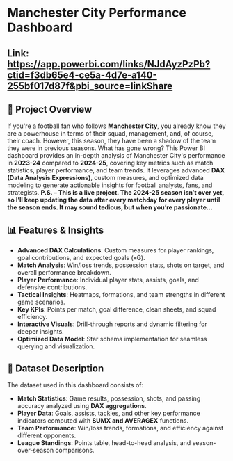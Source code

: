# Manchester City Performance Dashboard

## Link: https://app.powerbi.com/links/NJdAyzPzPb?ctid=f3db65e4-ce5a-4d7e-a140-255bf017d87f&pbi_source=linkShare
## 📌 Project Overview
If you're a football fan who follows **Manchester City**, you already know they are a powerhouse in terms of their squad, management, and, of course, their coach.
However, this season, they have been a shadow of the team they were in previous seasons. What has gone wrong?
This Power BI dashboard provides an in-depth analysis of Manchester City's performance in **2023-24** compared to **2024-25**, covering key metrics such as match statistics, player performance, and team trends.
It leverages advanced **DAX (Data Analysis Expressions)**, custom measures, and optimized data modeling to generate actionable insights for football analysts, fans, and strategists.
**P.S. – This is a live project. The 2024-25 season isn’t over yet, so I’ll keep updating the data after every matchday for every player until the season ends. It may sound tedious, but when you’re passionate…**

## 📊 Features & Insights
- **Advanced DAX Calculations**: Custom measures for player rankings, goal contributions, and expected goals (xG).
- **Match Analysis**: Win/loss trends, possession stats, shots on target, and overall performance breakdown.
- **Player Performance**: Individual player stats, assists, goals, and defensive contributions.
- **Tactical Insights**: Heatmaps, formations, and team strengths in different game scenarios.
- **Key KPIs**: Points per match, goal difference, clean sheets, and squad efficiency.
- **Interactive Visuals**: Drill-through reports and dynamic filtering for deeper insights.
- **Optimized Data Model**: Star schema implementation for seamless querying and visualization.

## 📂 Dataset Description
The dataset used in this dashboard consists of:
- **Match Statistics**: Game results, possession, shots, and passing accuracy analyzed using **DAX aggregations**.
- **Player Data**: Goals, assists, tackles, and other key performance indicators computed with **SUMX and AVERAGEX** functions.
- **Team Performance**: Win/loss trends, formations, and efficiency against different opponents.
- **League Standings**: Points table, head-to-head analysis, and season-over-season comparisons.
